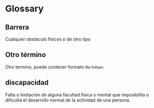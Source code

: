 # Glossary

## Barrera 
Cualquier obstáculo físicos o de otro tipo

## Otro término
Otro termino, puede contener formato `Markdown`.
## discapacidad
Falta o limitación de alguna facultad física o mental que imposibilita o dificulta el desarrollo normal de la actividad de una persona.



